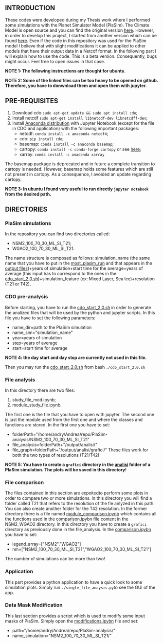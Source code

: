 ## INTRODUCTION ##
These codes were developed during my Thesis work where I performed some simulations with the Planet Simulator Model (PlaSim). The Climate Model is open source and you can find the original version [here](https://github.com/HartmutBorth/PlaSim). However, in order to develop this project, I started from another version which can be found [here](https://github.com/jhardenberg/plasim). Even if the code in this repository was used for the PlaSim model I believe that with slight modifications it can be applied to other models that have their output data in a Netcdf format. In the following part I will explain how to use the code. This is a beta version. Consequently, bugs might occur. Feel free to open issues in that case.

**NOTE 1: The following instructions are thought for ubuntu.**

**NOTE 2: Some of the linked files can be too heavy to be opened on github. Therefore, you have to donwnload them and open them with jupyter.**

## PRE-REQUISITES ##
1. Download cdo `sudo apt-get update && sudo apt install cdo`;
2. Install netcdf `sudo apt-get install libnetcdf-dev libnetcdff-dev`;
3. Install [Anaconda distribution](https://noviello.it/come-installare-anaconda-su-ubuntu-20-04-lts/) with Jupyter Notebook (except for the file in CDO and application) with the following important packages:
   - netcdf:
    `conda install -c anaconda netcdf4`;
    - cdo:
    `pip install cdo`;
    - basemap:
    `conda install -c anaconda basemap`;
    - cartopy:
    `conda install -c conda-forge cartopy` or see [here](https://anaconda.org/conda-forge/cartopy);
    - xarray:
    `conda install -c anaconda xarray`
    
The basemap package is deprecated and in future a complete transition to cartopy is needed. However, basemap holds some features which are still not present in cartopy. As a consequence, I avoided an update regarding cartopy.

**NOTE 3: In ubuntu I found very useful to run directly `jupyter notebook` from the desired path.**

## DIRECTORIES ##
### PlaSim simulations ##
In the repository you can find two directories called:
- NSM2_100_70_30_ML_SI_T21;
- WGAO2_100_70_30_ML_SI_T21.

The name structure is composed as follows: simulation_name (the same name that you have to put in the [most_plasim_run](NSM2_100_70_30_ML_SI_T21/most_plasim_run) and that appears in the [output files](NSM2_100_70_30_ML_SI_T21/output/))+years of simulation+start time for the average+years of average (this input has to correspond to the ones in the [cdo_start_2.0.sh](CDO_pre_analysis/cdo_start_2.0.sh))+simulation_feature (ex: Mixed Layer, Sea Ice)+resolution (T21 or T42).

### CDO pre-analysis ###
Before starting, you have to run the [cdo_start_2.0.sh](CDO_pre_analysis/cdo_start_2.0.sh) in order to generate the analized files that will be used by the python and jupyter scripts. In this file you have to set the following parameters:
- name_dir=path to the PlaSim simulation
- name_sim="simulation_name"
- year=years of simulation
- step=years of average
- start=start time for average

**NOTE 4: the day start and day stop are currently not used in this file.**

Then you may run the [cdo_start_2.0.sh](CDO_pre_analysis/cdo_start_2.0.sh) from bash `./cdo_start_2.0.sh`

###  File analysis ###
In this directory there are two files:
1. study_file_mod.ipynb;
2. module_study_file.ipynb.

The first one is the file that you have to open with jupyter. The second one is just the module used from the first one and where the classes and functions are stored. In the first one you have to set:
- folderPath="/home/andry/Andrea/repo/PlaSim-analysis/NSM2_100_70_30_ML_SI_T21"
- file_analysis=folderPath+"/output/analisi/"
- file_graph=folderPath+"/output/analisi/grafici/"
These files work for both the two types of resolutions (T21/T42)

**NOTE 5: You have to create a `grafici` directory in the [analisi](NSM2_100_70_30_ML_SI_T21/output/analisi) folder of a PlaSim simulation. The plots will be saved in this directory!**

### File comparison ###
The files contained in this section are expoitedto perform some plots in order to compare two or more simulations.
In this directory you will find a folder called T21 that refers to the resolution of the fle anlyzed in this path. You can also create another folder for the T42 resolution. In the former directory there is a file named [module_comparison.ipynb](file_comparison/T21/module_comparison.ipynb) which contains all the functions used in the [comparison.ipybn](file_comparison/T21/NSM2_WGAO2/comparison.ipynb) file content in the NSM2_WGAO2 directory. In this directory you have to create a `grafici` directory as previously done in the file_analysis. In the [comparison.ipybn](file_comparison/T21/NSM2_WGAO2/comparison.ipynb) you have to set:
- legend_array=["NSM2","WGAO2"]
- nm=["NSM2_100_70_30_ML_SI_T21","WGAO2_100_70_30_ML_SI_T21"]

The number of simulations can be more than two!

### Application ###
This part provides a python application to have a quick look to some simulation plots. Simply run `./single_file_anaysis.py`to see the GUI of the app. 

### Data Mask Modification ###
This last section provides a script which is used to modify some input masks of PlaSim. Simply open the [modifications.ipybn](data_mask_modification/modifications.ipynb) file and set:
- path="/home/andry/Andrea/repo/PlaSim-analysis/"
- name_simulation="NSM2_100_70_30_ML_SI_T21/"
